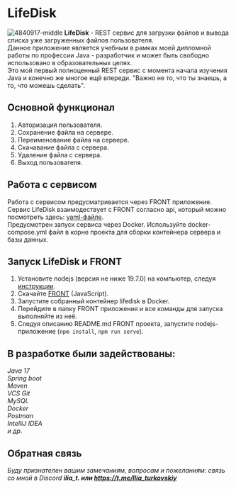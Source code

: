 # LifeDisk  
![4840917-middle](https://github.com/Ilcheg/LifeDisk/assets/101619164/22cc702f-31cd-4ad1-a5e2-47631d278fdf)
**LifeDisk** - REST сервис для загрузки файлов и вывода списка уже загруженных файлов пользователя.  
Данное приложение является учебным в рамках моей дипломной работы по профессии Java - разработчик и может быть свободно использовано в образовательных целях.  
Это мой первый полноценный REST сервис с момента начала изучения Java и конечно же многое ещё впереди. "Важно не то, что ты знаешь, а то, что можешь сделать".

## Основной функционал
1. Авторизация пользователя.
2. Сохранение файла на сервере.
3. Переименование файла на сервере.
4. Скачавание файла с сервера.
5. Удаление файла с сервера.
6. Выход пользователя.
## Работа с сервисом
Работа с сервисом предусматривается через FRONT приложение. Сервис LifeDisk взаимодествует с FRONT согласно api, который можно посмотреть здесь: [yaml-файле](./CloudServiceSpecification.yaml).  
Предусмотрен запуск сервиса через Docker. Используйте docker-compose.yml файл в корне проекта для сборки контейнера сервера и базы данных.
## Запуск LifeDisk и FRONT
1. Установите nodejs (версия не ниже 19.7.0) на компьютер, следуя [инструкции](https://nodejs.org/ru/download/current/).
2. Скачайте [FRONT](./netology-diplom-frontend) (JavaScript).
3. Запустите собранный контейнер lifedisk в Docker.
4. Перейдите в папку FRONT приложения и все команды для запуска выполняйте из неё.
5. Следуя описанию README.md FRONT проекта, запустите nodejs-приложение (`npm install`, `npm run serve`).  
## В разработке были задействованы:
*Java 17  
Spring boot  
Maven  
VCS Git  
MySQL  
Docker  
Postman  
IntelliJ IDEA  
и др.* 
## Обратная связь  
*Буду признателен вашим замечаниям, вопросам и пожеланиям: связь со мной в Discord **ilia_t. или https://t.me/Ilia_turkovskiy***
